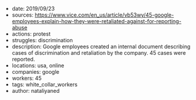 - date: 2019/09/23
- sources: https://www.vice.com/en_us/article/vb53wy/45-google-employees-explain-how-they-were-retaliated-against-for-reporting-abuse
- actions: protest
- struggles: discrimination
- description: Google employees created an internal document describing cases of discrimination and retaliation by the company. 45 cases were reported.
- locations: usa, online
- companies: google
- workers: 45
- tags: white_collar_workers
- author: nataliyaned
